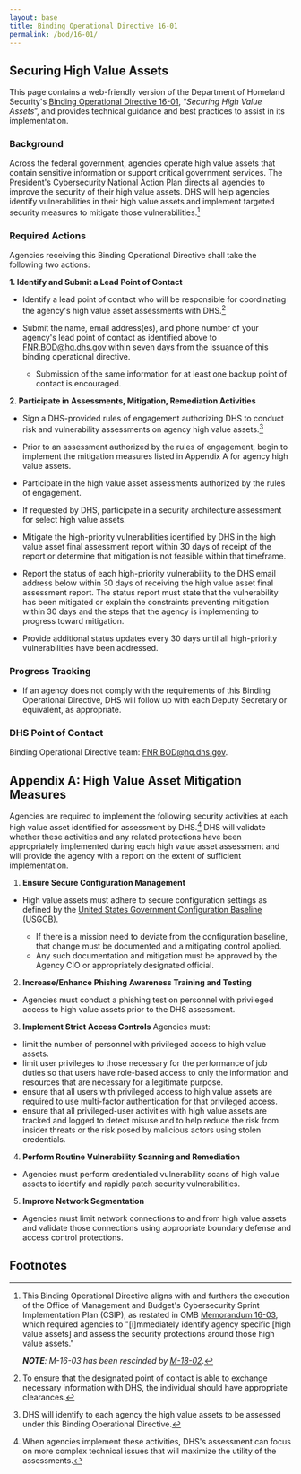 ```yaml
---
layout: base
title: Binding Operational Directive 16-01
permalink: /bod/16-01/
---
```

## Securing High Value Assets

This page contains a web-friendly version of the Department of Homeland Security's [Binding Operational Directive 16-01](/assets/report/bod-16-01.pdf), “_Securing High Value Assets_”, and provides technical guidance and best practices to assist in its implementation.


### Background
Across the federal government, agencies operate high value assets that contain sensitive information or support critical government services. The President's Cybersecurity National Action Plan directs all agencies to improve the security of their high value assets. DHS will help agencies identify vulnerabilities in their high value assets and implement targeted security measures to mitigate those vulnerabilities.[^2]

### Required Actions

Agencies receiving this Binding Operational Directive shall take the following two actions:

**1. Identify and Submit a Lead Point of Contact**

* Identify a lead point of contact who will be responsible for coordinating the agency's high value asset assessments with DHS.[^3]

* Submit the name, email address(es), and phone number of your agency's lead point of contact as identified above to <FNR.BOD@hq.dhs.gov> within seven days from the issuance of this binding operational directive.
  * Submission of the same information for at least one backup point of contact is encouraged.

**2. Participate in Assessments, Mitigation, Remediation Activities**

* Sign a DHS-provided rules of engagement authorizing DHS to conduct risk and
    vulnerability assessments on agency high value assets.[^4]

* Prior to an assessment authorized by the rules of engagement, begin to implement the mitigation measures listed in Appendix A for agency high value assets.

* Participate in the high value asset assessments authorized by the rules of engagement.

* If requested by DHS, participate in a security architecture assessment for select high value assets.

* Mitigate the high-priority vulnerabilities identified by DHS in the high value asset final assessment report within 30 days of receipt of the report or determine that mitigation is not feasible within that timeframe.

* Report the status of each high-priority vulnerability to the DHS email address below within 30 days of receiving the high value asset final assessment report. The status report must state that the vulnerability has been mitigated or explain the constraints preventing mitigation within 30 days and the steps that the agency is implementing to progress toward mitigation.

* Provide additional status updates every 30 days until all high-priority vulnerabilities have been addressed.

### Progress Tracking

* If an agency does not comply with the requirements of this Binding Operational Directive, DHS will follow up with each Deputy Secretary or equivalent, as appropriate.

### DHS Point of Contact
Binding Operational Directive team: <FNR.BOD@hq.dhs.gov>.

## Appendix A: High Value Asset Mitigation Measures

Agencies are required to implement the following security activities at each high value asset identified for assessment by DHS.[^5] DHS will validate whether
these activities and any related protections have been appropriately
implemented during each high value asset assessment and will provide the agency with
a report on the extent of sufficient implementation.

1)  **Ensure Secure Configuration Management**
* High value assets must adhere to secure configuration settings as defined by the [United States Government Configuration Baseline (USGCB)](https://usgcb.nist.gov/usgcb_content.html).

    * If there is a mission need to deviate from the configuration baseline, that change must be documented and a mitigating control applied.
    * Any such documentation and mitigation must be approved by the Agency CIO or appropriately designated official.

2)  **Increase/Enhance Phishing Awareness Training and Testing**
* Agencies must conduct a phishing test on personnel with privileged access to high value assets prior to the DHS assessment.

3)  **Implement Strict Access Controls**
Agencies must:
* limit the number of personnel with privileged access to high value assets.
* limit user privileges to those necessary for the performance of job duties so that users have role-based access to only the information and resources that are necessary for a legitimate purpose.
* ensure that all users with privileged access to high value assets are required to use multi-factor authentication for that privileged access.
* ensure that all privileged-user activities with high value assets are tracked and logged to detect misuse and to help reduce the risk from insider threats or the risk posed by malicious actors using stolen credentials.

4)  **Perform Routine Vulnerability Scanning and Remediation**
* Agencies must perform credentialed vulnerability scans of high value assets to identify and rapidly patch security vulnerabilities.

5)  **Improve Network Segmentation**
* Agencies must limit network connections to and from high value assets and validate those connections using appropriate boundary defense and access control protections.

## Footnotes

[^1]: *See* 44 U.S.C. §§ 3552(b)(1), 3553(b)(2), 3554(a)(1)(B)(ii).

[^2]: This Binding Operational Directive aligns with and furthers the execution of the Office of Management and Budget's Cybersecurity Sprint Implementation Plan (CSIP), as restated in OMB [Memorandum 16-03](https://www.whitehouse.gov/sites/whitehouse.gov/files/omb/memoranda/2016/m-16-03.pdf), which required agencies to "\[i\]mmediately identify agency specific \[high value assets\] and assess the security protections around those high value assets."

    _**NOTE**: M-16-03 has been rescinded by [M-18-02](https://www.whitehouse.gov/sites/whitehouse.gov/files/omb/memoranda/2017/M-18-02%20%28final%29.pdf)_.

[^3]: To ensure that the designated point of contact is able to exchange necessary information with DHS, the individual should have appropriate clearances.

[^4]: DHS will identify to each agency the high value assets to be assessed under this Binding Operational Directive.

[^5]: When agencies implement these activities, DHS's assessment can
    focus on more complex technical issues that will maximize the
    utility of the assessments.
